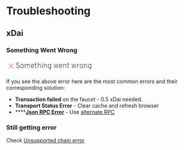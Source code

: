 # Troubleshooting

## xDai

### Something Went Wrong 

![](../.gitbook/assets/image%20%2810%29.png)

If you see the above error here are the most common errors and their corresponding solution:

* **Transaction failed** on the faucet - 0.5 xDai needed.
* **Transport Status Error** - Clear cache and refresh browser
* \*\*\*\*[**Json RPC Error**](https://forum.1hive.org/t/troubleshooting-problems-on-metamask/215) - Use [alternate RPC](xdai.md#connecting-via-metamask)

### Still getting error 

Check [Unsupported chain error ](https://forum.1hive.org/t/troubleshooting-problems-on-metamask/215/33)

